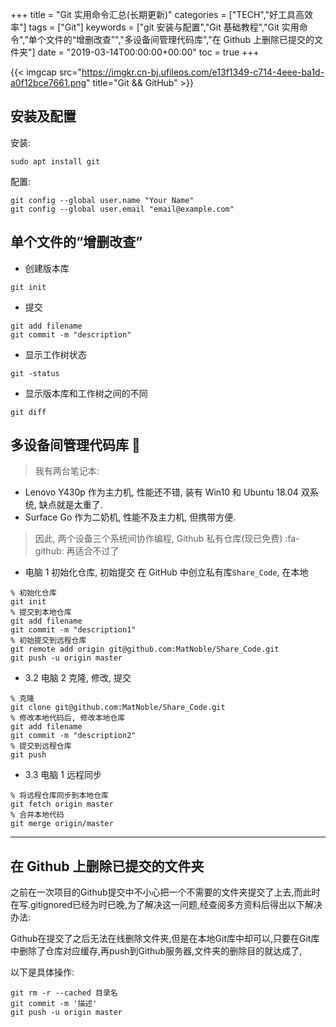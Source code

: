 +++
title = "Git 实用命令汇总(长期更新)"
categories = ["TECH","好工具高效率"]
tags = ["Git"]
keywords = ["git 安装与配置","Git 基础教程","Git 实用命令","单个文件的“增删改查”","多设备间管理代码库","在 Github 上删除已提交的文件夹"]
date = "2019-03-14T00:00:00+00:00"
toc = true
+++

{{< imgcap src="https://imgkr.cn-bj.ufileos.com/e13f1349-c714-4eee-ba1d-a0f12bce7661.png" title="Git && GitHub" >}}

## 安装及配置

安装:

```shell
sudo apt install git
```

配置:

```shell
git config --global user.name "Your Name"
git config --global user.email "email@example.com"
```

## 单个文件的“增删改查”

- 创建版本库

```shell
git init
```

- 提交

```shell
git add filename
git commit -m "description"
```

- 显示工作树状态

```shell
git -status	
```

- 显示版本库和工作树之间的不同

```shell
git diff
```

## 多设备间管理代码库 🖖

> 我有两台笔记本: 
- Lenovo Y430p 作为主力机, 性能还不错, 装有 Win10 和 Ubuntu 18.04 双系统, 缺点就是太重了. 
- Surface Go 作为二奶机, 性能不及主力机, 但携带方便.  

> 因此, 两个设备三个系统间协作编程, Github 私有仓库(现已免费) :fa-github: 再适合不过了 

- 电脑 1 初始化仓库, 初始提交
在 GitHub 中创立私有库`Share_Code`, 在本地

```shell
% 初始化仓库
git init
% 提交到本地仓库
git add filename
git commit -m "description1"
% 初始提交到远程仓库
git remote add origin git@github.com:MatNoble/Share_Code.git
git push -u origin master
```
- 3.2 电脑 2 克隆, 修改, 提交

```shell
% 克隆
git clone git@github.com:MatNoble/Share_Code.git
% 修改本地代码后, 修改本地仓库
git add filename
git commit -m "description2"
% 提交到远程仓库
git push
```

- 3.3 电脑 1 远程同步

```shell
% 将远程仓库同步到本地仓库
git fetch origin master
% 合并本地代码
git merge origin/master
```

<hr />

## 在 Github 上删除已提交的文件夹

之前在一次项目的Github提交中不小心把一个不需要的文件夹提交了上去,而此时在写.gitignored已经为时已晚,为了解决这一问题,经查阅多方资料后得出以下解决办法:

Github在提交了之后无法在线删除文件夹,但是在本地Git库中却可以,只要在Git库中删除了仓库对应缓存,再push到Github服务器,文件夹的删除目的就达成了,

以下是具体操作:

```shell
git rm -r --cached 目录名
git commit -m '描述'
git push -u origin master
```

